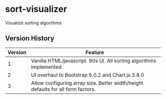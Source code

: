 # sort-visualizer
Visualize sorting algorithms

## Version History
| Version | Feature |
| ------- | ------- |
| 1       | Vanilla HTML/javascript. 90s UI. All sorting algorithms implemented. |
| 2       | UI overhaul to Bootstrap 5.0.2 and Chart.js 3.8.0 |
| 3       | Allow configuring array size. Better width/height defaults for all form factors. |
